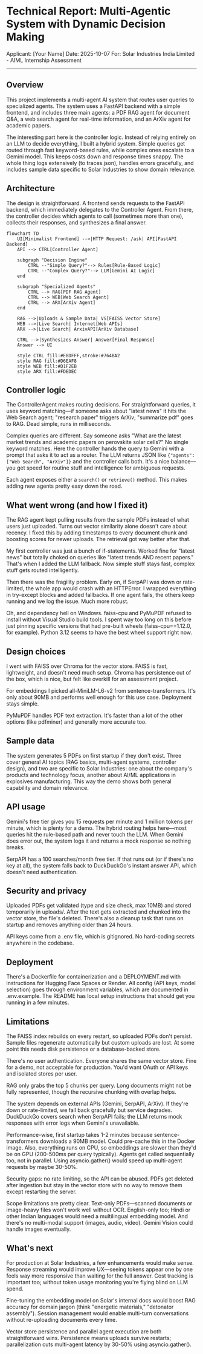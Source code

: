 # Technical Report: Multi-Agentic System with Dynamic Decision Making

Applicant: [Your Name]
Date: 2025-10-07
For: Solar Industries India Limited - AIML Internship Assessment

---

## Overview

This project implements a multi-agent AI system that routes user queries to specialized agents. The system uses a FastAPI backend with a simple frontend, and includes three main agents: a PDF RAG agent for document Q&A, a web search agent for real-time information, and an ArXiv agent for academic papers.

The interesting part here is the controller logic. Instead of relying entirely on an LLM to decide everything, I built a hybrid system. Simple queries get routed through fast keyword-based rules, while complex ones escalate to a Gemini model. This keeps costs down and response times snappy. The whole thing logs extensively (to traces.json), handles errors gracefully, and includes sample data specific to Solar Industries to show domain relevance.

## Architecture

The design is straightforward. A frontend sends requests to the FastAPI backend, which immediately delegates to the Controller Agent. From there, the controller decides which agents to call (sometimes more than one), collects their responses, and synthesizes a final answer.

```mermaid
flowchart TD
    UI[Minimalist Frontend] -->|HTTP Request: /ask| API[FastAPI Backend]
    API --> CTRL[Controller Agent]
    
    subgraph "Decision Engine"
        CTRL --"Simple Query?"--> Rules[Rule-Based Logic]
        CTRL --"Complex Query?"--> LLM[Gemini AI Logic]
    end

    subgraph "Specialized Agents"
        CTRL --> RAG[PDF RAG Agent]
        CTRL --> WEB[Web Search Agent]
        CTRL --> ARX[ArXiv Agent]
    end
    
    RAG -->|Uploads & Sample Data| VS[FAISS Vector Store]
    WEB -->|Live Search| Internet[Web APIs]
    ARX -->|Live Search| ArxivAPI[ArXiv Database]
    
    CTRL -->|Synthesizes Answer| Answer[Final Response]
    Answer --> UI
    
    style CTRL fill:#E8DFFF,stroke:#764BA2
    style RAG fill:#D6EAF8
    style WEB fill:#D1F2EB
    style ARX fill:#FDEDEC
```

## Controller logic

The ControllerAgent makes routing decisions. For straightforward queries, it uses keyword matching—if someone asks about "latest news" it hits the Web Search agent; "research paper" triggers ArXiv; "summarize pdf" goes to RAG. Dead simple, runs in milliseconds.

Complex queries are different. Say someone asks "What are the latest market trends and academic papers on perovskite solar cells?" No single keyword matches. Here the controller hands the query to Gemini with a prompt that asks it to act as a router. The LLM returns JSON like `{"agents": ["Web Search", "ArXiv"]}` and the controller calls both. It's a nice balance—you get speed for routine stuff and intelligence for ambiguous requests.

Each agent exposes either a `search()` or `retrieve()` method. This makes adding new agents pretty easy down the road.

## What went wrong (and how I fixed it)

The RAG agent kept pulling results from the sample PDFs instead of what users just uploaded. Turns out vector similarity alone doesn't care about recency. I fixed this by adding timestamps to every document chunk and boosting scores for newer uploads. The retrieval got way better after that.

My first controller was just a bunch of if-statements. Worked fine for "latest news" but totally choked on queries like "latest trends AND recent papers." That's when I added the LLM fallback. Now simple stuff stays fast, complex stuff gets routed intelligently.

Then there was the fragility problem. Early on, if SerpAPI was down or rate-limited, the whole app would crash with an HTTPError. I wrapped everything in try-except blocks and added fallbacks. If one agent fails, the others keep running and we log the issue. Much more robust.

Oh, and dependency hell on Windows. faiss-cpu and PyMuPDF refused to install without Visual Studio build tools. I spent way too long on this before just pinning specific versions that had pre-built wheels (faiss-cpu==1.12.0, for example). Python 3.12 seems to have the best wheel support right now.

## Design choices

I went with FAISS over Chroma for the vector store. FAISS is fast, lightweight, and doesn't need much setup. Chroma has persistence out of the box, which is nice, but felt like overkill for an assessment project.

For embeddings I picked all-MiniLM-L6-v2 from sentence-transformers. It's only about 90MB and performs well enough for this use case. Deployment stays simple.

PyMuPDF handles PDF text extraction. It's faster than a lot of the other options (like pdfminer) and generally more accurate too.

## Sample data

The system generates 5 PDFs on first startup if they don't exist. Three cover general AI topics (RAG basics, multi-agent systems, controller design), and two are specific to Solar Industries: one about the company's products and technology focus, another about AI/ML applications in explosives manufacturing. This way the demo shows both general capability and domain relevance.

## API usage

Gemini's free tier gives you 15 requests per minute and 1 million tokens per minute, which is plenty for a demo. The hybrid routing helps here—most queries hit the rule-based path and never touch the LLM. When Gemini does error out, the system logs it and returns a mock response so nothing breaks.

SerpAPI has a 100 searches/month free tier. If that runs out (or if there's no key at all), the system falls back to DuckDuckGo's instant answer API, which doesn't need authentication.

## Security and privacy

Uploaded PDFs get validated (type and size check, max 10MB) and stored temporarily in uploads/. After the text gets extracted and chunked into the vector store, the file's deleted. There's also a cleanup task that runs on startup and removes anything older than 24 hours.

API keys come from a .env file, which is gitignored. No hard-coding secrets anywhere in the codebase.

## Deployment

There's a Dockerfile for containerization and a DEPLOYMENT.md with instructions for Hugging Face Spaces or Render. All config (API keys, model selection) goes through environment variables, which are documented in .env.example. The README has local setup instructions that should get you running in a few minutes.

## Limitations

The FAISS index rebuilds on every restart, so uploaded PDFs don't persist. Sample files regenerate automatically but custom uploads are lost. At some point this needs disk persistence or a database-backed store.

There's no user authentication. Everyone shares the same vector store. Fine for a demo, not acceptable for production. You'd want OAuth or API keys and isolated stores per user.

RAG only grabs the top 5 chunks per query. Long documents might not be fully represented, though the recursive chunking with overlap helps.

The system depends on external APIs (Gemini, SerpAPI, ArXiv). If they're down or rate-limited, we fall back gracefully but service degrades. DuckDuckGo covers search when SerpAPI fails; the LLM returns mock responses with error logs when Gemini's unavailable.

Performance-wise, first startup takes 1-2 minutes because sentence-transformers downloads a 90MB model. Could pre-cache this in the Docker image. Also, everything runs on CPU, so embeddings are slower than they'd be on GPU (200-500ms per query typically). Agents get called sequentially too, not in parallel. Using asyncio.gather() would speed up multi-agent requests by maybe 30-50%.

Security gaps: no rate limiting, so the API can be abused. PDFs get deleted after ingestion but stay in the vector store with no way to remove them except restarting the server.

Scope limitations are pretty clear. Text-only PDFs—scanned documents or image-heavy files won't work well without OCR. English-only too; Hindi or other Indian languages would need a multilingual embedding model. And there's no multi-modal support (images, audio, video). Gemini Vision could handle images eventually.

## What's next

For production at Solar Industries, a few enhancements would make sense. Response streaming would improve UX—seeing tokens appear one by one feels way more responsive than waiting for the full answer. Cost tracking is important too; without token usage monitoring you're flying blind on LLM spend.

Fine-tuning the embedding model on Solar's internal docs would boost RAG accuracy for domain jargon (think "energetic materials," "detonator assembly"). Session management would enable multi-turn conversations without re-uploading documents every time.

Vector store persistence and parallel agent execution are both straightforward wins. Persistence means uploads survive restarts; parallelization cuts multi-agent latency by 30-50% using asyncio.gather().
